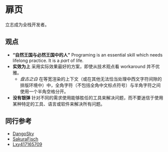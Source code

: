 # 扉页

立志成为全栈开发者。

## 观点

- **“自然王国与必然王国中的人”** Programing is an essential skill which needs lifelong practice. It is a *part* of life.
- **实效为上** 采用实际效果最好的方案，即使从技术观点看 workaround 并不优雅。
  - *盘古之白* 在等宽渲染的上下文（或在其他无法恰当处理中西文字符间隙的排版环境中）中，全角字符（不包括全角中文标点符号）与半角字符之间使用一个半角空格分开。
- **没有银弹** 针对不同的需求使用能够胜任的工具来解决问题，而不要迷信于使用某种特定的工具、语言或软件来解决所有问题。

## 同行参考

- [DangoSky](https://notes.dangosky.com/)
- [SakuraFisch](https://sakurafisch.github.io/notebook/)
- [Lxy417165709](https://github.com/Lxy417165709/Notes)
